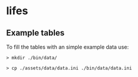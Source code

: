 # lifes

## Example tables

To fill the tables with an simple example data use:

```
> mkdir ./bin/data/

> cp ./assets/data/data.ini ./bin/data/data.ini
```
